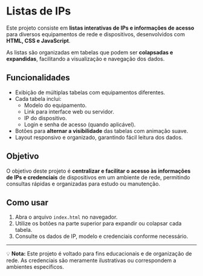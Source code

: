 # Listas de IPs

Este projeto consiste em **listas interativas de IPs e informações de acesso** para diversos equipamentos de rede e dispositivos, desenvolvidos com **HTML, CSS e JavaScript**.  

As listas são organizadas em tabelas que podem ser **colapsadas e expandidas**, facilitando a visualização e navegação dos dados.

## Funcionalidades

- Exibição de múltiplas tabelas com equipamentos diferentes.  
- Cada tabela inclui:  
  - Modelo do equipamento.  
  - Link para interface web ou servidor.  
  - IP do dispositivo.  
  - Login e senha de acesso (quando aplicável).  
- Botões para **alternar a visibilidade** das tabelas com animação suave.  
- Layout responsivo e organizado, garantindo fácil leitura dos dados.

## Objetivo

O objetivo deste projeto é **centralizar e facilitar o acesso às informações de IPs e credenciais** de dispositivos em um ambiente de rede, permitindo consultas rápidas e organizadas para estudo ou manutenção.

## Como usar

1. Abra o arquivo `index.html` no navegador.  
2. Utilize os botões na parte superior para expandir ou colapsar cada tabela.  
3. Consulte os dados de IP, modelo e credenciais conforme necessário.

---

💡 **Nota:** Este projeto é voltado para fins educacionais e de organização de rede. As credenciais são meramente ilustrativas ou correspondem a ambientes específicos.
